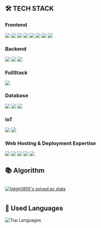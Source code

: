 ## 🛠 TECH STACK

### Frontend
<p>
  <img src="https://img.shields.io/badge/TypeScript-3178C6?style=flat&logo=TypeScript&logoColor=white"/> 
  <img src="https://img.shields.io/badge/JavaScript-F7DF1E?style=flat&logo=JavaScript&logoColor=white"/>
  <img src="https://img.shields.io/badge/React-61DAFB?style=flat&logo=React&logoColor=white"/>
  <img src="https://img.shields.io/badge/Next.js-000000?style=flat&logo=Next.js&logoColor=white"/>
  <img src="https://img.shields.io/badge/Tailwind-06B6D4?style=flat&logo=Tailwind CSS&logoColor=white"/>
  <img src="https://img.shields.io/badge/styled-components-DB7093?style=flat&logo=styled-components&logoColor=white"/>
  <img src="https://img.shields.io/badge/vanilla--extract-CCFBF1?style=flat&logoColor=white"/>
  <img src="https://img.shields.io/badge/PWA-5A0FC8?style=flat&logo=googlechrome&logoColor=white"/>
</p>

### Backend
<p>
  <img src="https://img.shields.io/badge/Java-007396?style=flat&logo=Java&logoColor=white"/>
  <img src="https://img.shields.io/badge/Spring-6DB33F?style=flat&logo=Spring&logoColor=white"/>
  <img src="https://img.shields.io/badge/Spring_Boot-6DB33F?style=flat&logo=Spring Boot&logoColor=white"/>
</p>

### FullStack
<p>
    <img src="https://img.shields.io/badge/Sveltekit-FF3E00?style=flat&logo=svelte&logoColor=white"/>
</p>

### Database
<p>
  <img src="https://img.shields.io/badge/MongoDB-47A248?style=flat&logo=MongoDB&logoColor=white"/>
  <img src="https://img.shields.io/badge/MySQL-4479A1?style=flat&logo=MySQL&logoColor=white"/>
  <img src="https://img.shields.io/badge/MariaDB-003545?style=flat&logo=MariaDB&logoColor=white"/>
</p>

### IoT
<p>
  <img src="https://img.shields.io/badge/Raspberry_Pi-A22846?style=flat&logo=Raspberry%20Pi&logoColor=white"/>
  <img src="https://img.shields.io/badge/Arduino-00979D?style=flat&logo=Arduino&logoColor=white"/>
</p>

### Web Hosting & Deployment Expertise
<p>
  <img src="https://img.shields.io/badge/Ubuntu-E95420?style=flat&logo=Ubuntu&logoColor=white"/>
  <img src="https://img.shields.io/badge/Docker-2496ED?style=flat&logo=Docker&logoColor=white"/>
  <img src="https://img.shields.io/badge/Nginx-009639?style=flat&logo=Nginx&logoColor=white"/>
  <img src="https://img.shields.io/badge/Vercel-000000?style=flat&logo=Vercel&logoColor=white"/>
  <img src="https://img.shields.io/badge/AWS-232F3E?style=flat&logo=amazonwebservices&logoColor=white"/>
</p>


## 📚 Algorithm
<a href="https://solved.ac/profile/tjdgh0855" style="display: inline-block;">
  
![tjdgh0855's solved.ac stats](https://github-readme-solvedac.hyp3rflow.vercel.app/api/?handle=tjdgh0855)

</a>

## 🌼 Used Languages

<img src="https://github-readme-stats.vercel.app/api/top-langs/?username=Banana-Master&layout=compact" alt="Top Languages">
